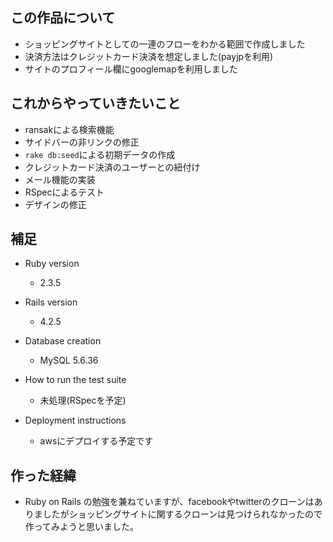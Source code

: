 この作品について
---
* ショッピングサイトとしての一連のフローをわかる範囲で作成しました
* 決済方法はクレジットカード決済を想定しました(payjpを利用)
* サイトのプロフィール欄にgooglemapを利用しました

これからやっていきたいこと
---
* ransakによる検索機能
* サイドバーの非リンクの修正
* `rake db:seed`による初期データの作成
* クレジットカード決済のユーザーとの紐付け
* メール機能の実装
* RSpecによるテスト
* デザインの修正


補足  
---
* Ruby version
  * 2.3.5
  
* Rails version
  * 4.2.5
  
* Database creation
   * MySQL 5.6.36
   
* How to run the test suite
   * 未処理(RSpecを予定)
   
* Deployment instructions
  * awsにデプロイする予定です


作った経緯
---
* Ruby on Rails の勉強を兼ねていますが、facebookやtwitterのクローンはありましたがショッピングサイトに関するクローンは見つけられなかったので作ってみようと思いました。

